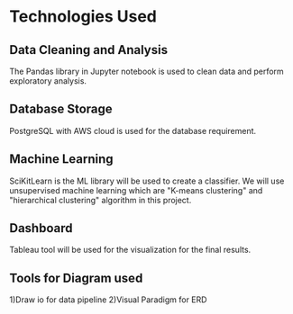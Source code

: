 # Technologies Used
## Data Cleaning and Analysis
The Pandas library in Jupyter notebook is used to clean data and perform exploratory analysis. 

## Database Storage
 PostgreSQL with AWS cloud is used for the database requirement.

## Machine Learning
SciKitLearn is the ML library will be used to create a classifier. We will use unsupervised machine learning which are "K-means clustering" and "hierarchical clustering" algorithm in this project.
 

## Dashboard
Tableau tool will be used for the visualization for the final results. 

## Tools for Diagram used
1)Draw io for data pipeline 
2)Visual Paradigm for ERD
